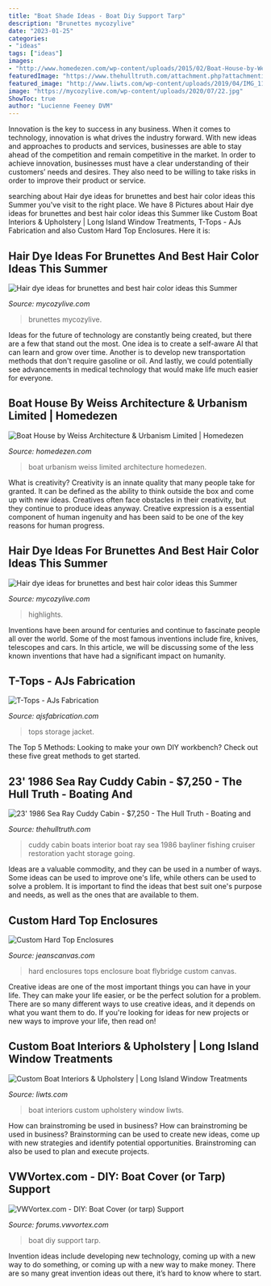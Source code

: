 ```yaml
---
title: "Boat Shade Ideas - Boat Diy Support Tarp"
description: "Brunettes mycozylive"
date: "2023-01-25"
categories:
- "ideas"
tags: ["ideas"]
images:
- "http://www.homedezen.com/wp-content/uploads/2015/02/Boat-House-by-Weiss-Architecture-Urbanism-Limited-15.jpg"
featuredImage: "https://www.thehulltruth.com/attachment.php?attachmentid=4710&amp;stc=1&amp;d=0"
featured_image: "http://www.liwts.com/wp-content/uploads/2019/04/IMG_1107-1024x768.jpg"
image: "https://mycozylive.com/wp-content/uploads/2020/07/22.jpg"
ShowToc: true
author: "Lucienne Feeney DVM"
---
```



Innovation is the key to success in any business. When it comes to technology, innovation is what drives the industry forward. With new ideas and approaches to products and services, businesses are able to stay ahead of the competition and remain competitive in the market. In order to achieve innovation, businesses must have a clear understanding of their customers’ needs and desires. They also need to be willing to take risks in order to improve their product or service.

	

		
searching about Hair dye ideas for brunettes and best hair color ideas this Summer you've visit to the right place. We have 8 Pictures about Hair dye ideas for brunettes and best hair color ideas this Summer like Custom Boat Interiors &amp; Upholstery | Long Island Window Treatments, T-Tops - AJs Fabrication and also Custom Hard Top Enclosures. Here it is:
		
    
## Hair Dye Ideas For Brunettes And Best Hair Color Ideas This Summer

<img loading=lazy src="https://mycozylive.com/wp-content/uploads/2020/07/22.jpg" onerror="this.onerror=null;this.src='https://tse3.mm.bing.net/th?id=OIP.QRzrCp-TtqWioz-A8D1oRAHaKI&amp;pid=15.1';" alt="Hair dye ideas for brunettes and best hair color ideas this Summer">

_Source: mycozylive.com_

>brunettes mycozylive. 

	

Ideas for the future of technology are constantly being created, but there are a few that stand out the most. One idea is to create a self-aware AI that can learn and grow over time. Another is to develop new transportation methods that don't require gasoline or oil. And lastly, we could potentially see advancements in medical technology that would make life much easier for everyone.

    
## Boat House By Weiss Architecture &amp; Urbanism Limited | Homedezen

<img loading=lazy src="http://www.homedezen.com/wp-content/uploads/2015/02/Boat-House-by-Weiss-Architecture-Urbanism-Limited-15.jpg" onerror="this.onerror=null;this.src='https://tse1.mm.bing.net/th?id=OIP.r6xfYQVioe3z_TdYGh6vqwHaLF&amp;pid=15.1';" alt="Boat House by Weiss Architecture &amp; Urbanism Limited | Homedezen">

_Source: homedezen.com_

>boat urbanism weiss limited architecture homedezen. 

	

What is creativity?
Creativity is an innate quality that many people take for granted. It can be defined as the ability to think outside the box and come up with new ideas. Creatives often face obstacles in their creativity, but they continue to produce ideas anyway. Creative expression is a essential component of human ingenuity and has been said to be one of the key reasons for human progress.

    
## Hair Dye Ideas For Brunettes And Best Hair Color Ideas This Summer

<img loading=lazy src="https://mycozylive.com/wp-content/uploads/2020/07/21.jpg" onerror="this.onerror=null;this.src='https://tse4.mm.bing.net/th?id=OIP.k4ck28x-zrqU-qhaNB7A_AHaKY&amp;pid=15.1';" alt="Hair dye ideas for brunettes and best hair color ideas this Summer">

_Source: mycozylive.com_

>highlights. 

	

Inventions have been around for centuries and continue to fascinate people all over the world. Some of the most famous inventions include fire, knives, telescopes and cars. In this article, we will be discussing some of the less known inventions that have had a significant impact on humanity.

    
## T-Tops - AJs Fabrication

<img loading=lazy src="https://ajsfabrication.com/wp-content/uploads/2015/08/T-Top-with-life-jacket-storage.jpg" onerror="this.onerror=null;this.src='https://tse1.mm.bing.net/th?id=OIP.xM0wRItDI0ioS0aDEssy1AHaFj&amp;pid=15.1';" alt="T-Tops - AJs Fabrication">

_Source: ajsfabrication.com_

>tops storage jacket. 

	

The Top 5 Methods:
Looking to make your own DIY workbench? Check out these five great methods to get started.

    
## 23&#039; 1986 Sea Ray Cuddy Cabin - $7,250 - The Hull Truth - Boating And

<img loading=lazy src="https://www.thehulltruth.com/attachment.php?attachmentid=4710&amp;stc=1&amp;d=0" onerror="this.onerror=null;this.src='https://tse1.mm.bing.net/th?id=OIP.RIBDLIszJVYcmwOtbU1QHgHaFj&amp;pid=15.1';" alt="23&#039; 1986 Sea Ray Cuddy Cabin - $7,250 - The Hull Truth - Boating and">

_Source: thehulltruth.com_

>cuddy cabin boats interior boat ray sea 1986 bayliner fishing cruiser restoration yacht storage going. 

	

Ideas are a valuable commodity, and they can be used in a number of ways. Some ideas can be used to improve one's life, while others can be used to solve a problem. It is important to find the ideas that best suit one's purpose and needs, as well as the ones that are available to them.

    
## Custom Hard Top Enclosures

<img loading=lazy src="https://www.jeanscanvas.com/images/marine/Hard-Tops-with-Enclosures/full-flybridge-enclosure-2.jpg" onerror="this.onerror=null;this.src='https://tse4.mm.bing.net/th?id=OIP.Xzh_XAL-hWp-GoiUgrjfvQHaFj&amp;pid=15.1';" alt="Custom Hard Top Enclosures">

_Source: jeanscanvas.com_

>hard enclosures tops enclosure boat flybridge custom canvas. 

	

Creative ideas are one of the most important things you can have in your life. They can make your life easier, or be the perfect solution for a problem. There are so many different ways to use creative ideas, and it depends on what you want them to do. If you're looking for ideas for new projects or new ways to improve your life, then read on!

    
## Custom Boat Interiors &amp; Upholstery | Long Island Window Treatments

<img loading=lazy src="http://www.liwts.com/wp-content/uploads/2019/04/IMG_1107-1024x768.jpg" onerror="this.onerror=null;this.src='https://tse1.mm.bing.net/th?id=OIP._W9jtJIZrD2L97xo3tKMwQHaFj&amp;pid=15.1';" alt="Custom Boat Interiors &amp; Upholstery | Long Island Window Treatments">

_Source: liwts.com_

>boat interiors custom upholstery window liwts. 

	

How can brainstroming be used in business?
How can brainstroming be used in business? Brainstorming can be used to create new ideas, come up with new strategies and identify potential opportunities. Brainstroming can also be used to plan and execute projects.

    
## VWVortex.com - DIY: Boat Cover (or Tarp) Support

<img loading=lazy src="http://farm8.staticflickr.com/7218/7100413755_07a15937d4_b.jpg" onerror="this.onerror=null;this.src='https://tse4.mm.bing.net/th?id=OIP.0T0g5M4BXlr-3mjN1HuedAHaJ6&amp;pid=15.1';" alt="VWVortex.com - DIY: Boat Cover (or tarp) Support">

_Source: forums.vwvortex.com_

>boat diy support tarp. 

	

Invention ideas include developing new technology, coming up with a new way to do something, or coming up with a new way to make money. There are so many great invention ideas out there, it’s hard to know where to start.

